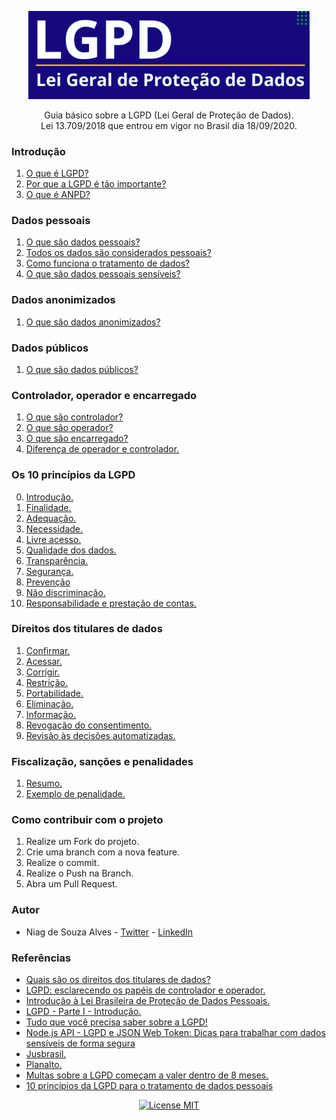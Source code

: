 <p align="center">
  <img src="img/cover.png" alt="LGPD Logo" width="450" />
</p>

<p align="center">
  Guia básico sobre a LGPD (Lei Geral de Proteção de Dados). <br /> Lei 13.709/2018 que entrou em vigor no Brasil dia 18/09/2020.
</p>

### Introdução

1. [O que é LGPD?](/introducao/o-que-e-lgpd.md)
2. [Por que a LGPD é tão importante?](/introducao/por-que-a-lgpd-e-tao-importante.md)
3. [O que é ANPD?](/introducao/o-que-e-anpd.md)

### Dados pessoais

1. [O que são dados pessoais?](/dados-pessoais/o-que-sao-dados-pessoais.md)
2. [Todos os dados são considerados pessoais?](/dados-pessoais/todos-os-dados-sao-considerados-pessoais.md)
3. [Como funciona o tratamento de dados?](/dados-pessoais/como-funciona-o-tratamento-de-dados.md)
4. [O que são dados pessoais sensíveis?](/dados-pessoais/o-que-sao-dados-pessoais-sensiveis.md)

### Dados anonimizados

1. [O que são dados anonimizados?](/dados-anonimizados/o-que-sao-dados-anonimizados.md)

### Dados públicos

1. [O que são dados públicos?](/dados-publicos/o-que-sao-dados-publicos.md)

### Controlador, operador e encarregado

1. [O que são controlador?](/controlador-operador-encarregado/o-que-sao-controlador.md)
2. [O que são operador?](/controlador-operador-encarregado/o-que-sao-operador.md)
3. [O que são encarregado?](/controlador-operador-encarregado/o-que-sao-encarregado.md)
4. [Diferença de operador e controlador.](/controlador-operador-encarregado/diferenca.md)

### Os 10 princípios da LGPD

0. [Introdução.](/os-10-principios-da-lgpd/introducao.md)
1. [Finalidade.](/os-10-principios-da-lgpd/finalidade.md)
2. [Adequação.](/os-10-principios-da-lgpd/adequacao.md)
3. [Necessidade.](/os-10-principios-da-lgpd/necessidade.md)
4. [Livre acesso.](/os-10-principios-da-lgpd/livre-acesso.md)
5. [Qualidade dos dados.](/os-10-principios-da-lgpd/qualidade-dos-dados.md)
6. [Transparência.](/os-10-principios-da-lgpd/transparencia.md)
7. [Segurança.](/os-10-principios-da-lgpd/seguranca.md)
8. [Prevenção](/os-10-principios-da-lgpd/prevencao.md)
9. [Não discriminação.](/os-10-principios-da-lgpd/nao-discriminacao.md)
10. [Responsabilidade e prestação de contas.](/os-10-principios-da-lgpd/responsabilidade-e-prestacao-de-contas.md)

### Direitos dos titulares de dados

1. [Confirmar.](/direitos-dos-titulares-de-dados/confirmar.md)
2. [Acessar.](/direitos-dos-titulares-de-dados/acessar.md)
3. [Corrigir.](/direitos-dos-titulares-de-dados/corrigir.md)
3. [Restrição.](/direitos-dos-titulares-de-dados/restricao.md)
4. [Portabilidade.](/direitos-dos-titulares-de-dados/portabilidade.md)
5. [Eliminação.](/direitos-dos-titulares-de-dados/eliminacao.md)
6. [Informação.](/direitos-dos-titulares-de-dados/informacao.md)
7. [Revogação do consentimento.](/direitos-dos-titulares-de-dados/revogacao.md)
8. [Revisão às decisões automatizadas.](/direitos-dos-titulares-de-dados/revisao-as-decisoes-automatizadas.md)

### Fiscalização, sanções e penalidades

1. [Resumo.](/fiscalizacao-sancoes-e-penalidades/resumo.md)
2. [Exemplo de penalidade.](/fiscalizacao-sancoes-e-penalidades/exemplo-de-penalidade.md)


### Como contribuir com o projeto

1. Realize um Fork do projeto.
2. Crie uma branch com a nova feature.
3. Realize o commit.
4. Realize o Push na Branch.
5. Abra um Pull Request.

### Autor

- Niag de Souza Alves - [Twitter](https://twitter.com/oniag_) - [LinkedIn](https://www.linkedin.com/in/niagsouza/)

### Referências

- [Quais são os direitos dos titulares de dados?](https://suporte.jusbrasil.com.br/hc/pt-br/articles/360051439171-Quais-s%C3%A3o-os-direitos-dos-titulares-de-dados-)
- [LGPD: esclarecendo os papéis de controlador e operador.](https://www.tecmundo.com.br/seguranca/177606-lgpd-esclarecendo-papeis-controlador-operador.htm)
- [Introdução à Lei Brasileira de Proteção de Dados Pessoais.](https://www.escolavirtual.gov.br/curso/153)
- [LGPD - Parte I - Introdução.](https://dev.to/lfrigodesouza/lgpd-parte-i-introducao-1g2m)
- [Tudo que você precisa saber sobre a LGPD!](https://www.youtube.com/watch?v=hu6XIc7QVnE)
- [Node.js API - LGPD e JSON Web Token: Dicas para trabalhar com dados sensíveis de forma segura](https://www.youtube.com/watch?v=R3ZcbbPmw-c)
- [Jusbrasil.](https://www.jusbrasil.com.br/busca?q=lgpd)
- [Planalto.](http://www.planalto.gov.br/ccivil_03/_ato2015-2018/2018/lei/L13709.htm)
- [Multas sobre a LGPD começam a valer dentro de 8 meses.](https://www.jornalcontabil.com.br/multas-sobre-a-lgpd-comecam-a-valer-dentro-de-8-meses/)
- [10 princípios da LGPD para o tratamento de dados pessoais](https://ndmadvogados.jusbrasil.com.br/artigos/698194397/10-principios-da-lgpd-para-o-tratamento-de-dados-pessoais)

<p align="center">
  <a href="https://opensource.org/licenses/MIT">
    <img src="https://img.shields.io/badge/License-MIT-blue.svg" alt="License MIT">
  </a>
</p>